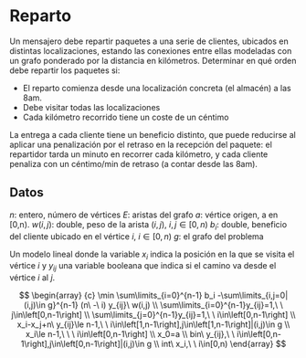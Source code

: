 # Reparto

Un mensajero debe repartir paquetes a una serie de clientes, ubicados en distintas localizaciones, estando las conexiones entre ellas modeladas con un grafo ponderado por la distancia en kilómetros. Determinar en qué orden debe repartir los paquetes si:

 - El reparto comienza desde una localización concreta (el almacén) a las 8am.
 - Debe visitar todas las localizaciones
 - Cada kilómetro recorrido tiene un coste de un céntimo

La entrega a cada cliente tiene un beneficio distinto, que puede reducirse al aplicar una penalización por el retraso en la recepción del paquete: el repartidor tarda un minuto en recorrer cada kilómetro, y cada cliente penaliza con un céntimo/min de retraso (a contar desde las 8am).

## Datos

$n$: entero, número de vértices
$E$: aristas del grafo
$a$: vértice origen, a en [0,n).
$w(i,j)$: double, peso de la arista $(i,j)$, $i,j \in [0,n)$
$b_i$: double, beneficio del cliente ubicado en el vértice $i$, $i \in [0,n)$
$g$: el grafo del problema


Un modelo lineal donde la variable $x_i$ indica la posición en la que se visita el vértice $i$ y $y_{ij}$ una variable booleana que indica si el camino va desde el vértice $i$ al $j$.

$$
\begin{array} {c}
\min \sum\limits_{i=0}^{n-1} b_i -\sum\limits_{i,j=0|(i,j)\in g}^{n-1} (n\ -\ i) y_{ij}\ w(i,j) \\
\sum\limits_{i=0}^{n-1}y_{ij}=1,\ \ j\in\left[0,n-1\right] \\
\sum\limits_{j=0}^{n-1}y_{ij}=1,\ \ i\in\left[0,n-1\right] \\
x_i-x_j+n\ y_{ij}\le n-1,\ \ i\in\left[1,n-1\right],j\in\left[1,n-1\right]|(i,j)\in g \\
x_i\le n-1,\ \ \ i\in\left[0,n-1\right] \\
x_0=a \\
bin\ y_{ij},\ \ i\in\left[0,n-1\right],j\in\left[0,n-1\right]|(i,j)\in g \\
int\ x_i,\ \ i\in[0,n)
\end{array} 
$$